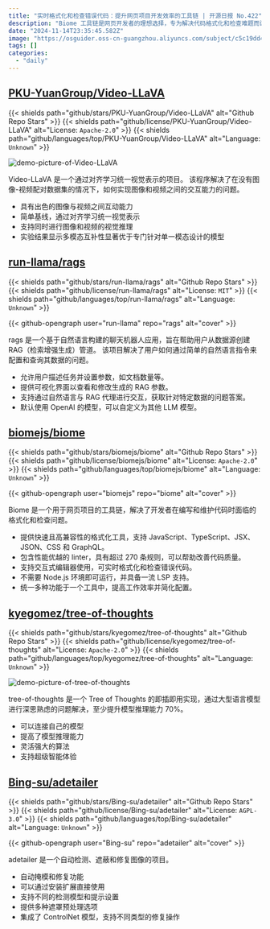 ```yaml
---
title: "实时格式化和检查错误代码：提升网页项目开发效率的工具链 | 开源日报 No.422"
description: "Biome 工具链是网页开发者的理想选择，专为解决代码格式化和检查难题而设计。它不仅支持多种语言格式化，拥有强大的代码质量检查功能，还能在无需 Node.js 的环境中高效运行。通过 Biome，开发者可以在交互式编辑器中实时检查和格式化代码，极大提升开发效率，简化配置，助力高质量的网页项目开发。"
date: "2024-11-14T23:35:45.582Z"
image: "https://osguider.oss-cn-guangzhou.aliyuncs.com/subject/c5c19dd419655ddffb874ddead42bfb2.png"
tags: []
categories:
  - "daily"
---
```


## [PKU-YuanGroup/Video-LLaVA](https://github.com/PKU-YuanGroup/Video-LLaVA)

{{< shields path="github/stars/PKU-YuanGroup/Video-LLaVA" alt="Github Repo Stars" >}} {{< shields path="github/license/PKU-YuanGroup/Video-LLaVA" alt="License: `Apache-2.0`" >}} {{< shields path="github/languages/top/PKU-YuanGroup/Video-LLaVA" alt="Language: `Unknown`" >}}

![demo-picture-of-Video-LLaVA](https://static.osguider.com/subject/github/PKU-YuanGroup/Video-LLaVA/260c1cc79eafe439331286ee6d240ee7.png)

Video-LLaVA 是一个通过对齐学习统一视觉表示的项目。
该程序解决了在没有图像-视频配对数据集的情况下，如何实现图像和视频之间的交互能力的问题。

- 具有出色的图像与视频之间互动能力
- 简单基线，通过对齐学习统一视觉表示
- 支持同时进行图像和视频的视觉推理
- 实验结果显示多模态互补性显著优于专门针对单一模态设计的模型
  
## [run-llama/rags](https://github.com/run-llama/rags)

{{< shields path="github/stars/run-llama/rags" alt="Github Repo Stars" >}} {{< shields path="github/license/run-llama/rags" alt="License: `MIT`" >}} {{< shields path="github/languages/top/run-llama/rags" alt="Language: `Unknown`" >}}

{{< github-opengraph user="run-llama" repo="rags" alt="cover" >}}

rags 是一个基于自然语言构建的聊天机器人应用，旨在帮助用户从数据源创建 RAG（检索增强生成）管道。
该项目解决了用户如何通过简单的自然语言指令来配置和查询其数据的问题。

- 允许用户描述任务并设置参数，如文档数量等。
- 提供可视化界面以查看和修改生成的 RAG 参数。
- 支持通过自然语言与 RAG 代理进行交互，获取针对特定数据的问题答案。
- 默认使用 OpenAI 的模型，可以自定义为其他 LLM 模型。
  
## [biomejs/biome](https://github.com/biomejs/biome)

{{< shields path="github/stars/biomejs/biome" alt="Github Repo Stars" >}} {{< shields path="github/license/biomejs/biome" alt="License: `Apache-2.0`" >}} {{< shields path="github/languages/top/biomejs/biome" alt="Language: `Unknown`" >}}

{{< github-opengraph user="biomejs" repo="biome" alt="cover" >}}

Biome 是一个用于网页项目的工具链，解决了开发者在编写和维护代码时面临的格式化和检查问题。

- 提供快速且高兼容性的格式化工具，支持 JavaScript、TypeScript、JSX、JSON、CSS 和 GraphQL。
- 包含性能优越的 linter，具有超过 270 条规则，可以帮助改善代码质量。
- 支持交互式编辑器使用，可实时格式化和检查错误代码。
- 不需要 Node.js 环境即可运行，并具备一流 LSP 支持。
- 统一多种功能于一个工具中，提高工作效率并简化配置。
  
## [kyegomez/tree-of-thoughts](https://github.com/kyegomez/tree-of-thoughts)

{{< shields path="github/stars/kyegomez/tree-of-thoughts" alt="Github Repo Stars" >}} {{< shields path="github/license/kyegomez/tree-of-thoughts" alt="License: `Apache-2.0`" >}} {{< shields path="github/languages/top/kyegomez/tree-of-thoughts" alt="Language: `Unknown`" >}}

![demo-picture-of-tree-of-thoughts](https://static.osguider.com/subject/github/kyegomez/tree-of-thoughts/323f1bc81f3a8b3d8c0a976a55e2b2ba.png)

tree-of-thoughts 是一个 Tree of Thoughts 的即插即用实现，通过大型语言模型进行深思熟虑的问题解决，至少提升模型推理能力 70%。

- 可以连接自己的模型
- 提高了模型推理能力
- 灵活强大的算法
- 支持超级智能体验
  
## [Bing-su/adetailer](https://github.com/Bing-su/adetailer)

{{< shields path="github/stars/Bing-su/adetailer" alt="Github Repo Stars" >}} {{< shields path="github/license/Bing-su/adetailer" alt="License: `AGPL-3.0`" >}} {{< shields path="github/languages/top/Bing-su/adetailer" alt="Language: `Unknown`" >}}

{{< github-opengraph user="Bing-su" repo="adetailer" alt="cover" >}}

adetailer 是一个自动检测、遮蔽和修复图像的项目。

- 自动掩模和修复功能
- 可以通过安装扩展直接使用
- 支持不同的检测模型和提示设置
- 提供多种遮罩预处理选项
- 集成了 ControlNet 模型，支持不同类型的修复操作
  
